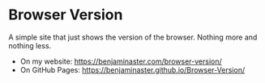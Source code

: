
# Browser Version

A simple site that just shows the version of the browser. Nothing more and nothing less.

- On my website: https://benjaminaster.com/browser-version/
- On GitHub Pages: https://benjaminaster.github.io/Browser-Version/

